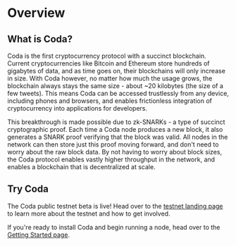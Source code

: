 # Overview

## What is Coda?

Coda is the first cryptocurrency protocol with a succinct blockchain. Current cryptocurrencies like Bitcoin and Ethereum store hundreds of gigabytes of data, and as time goes on, their blockchains will only increase in size. With Coda however, no matter how much the usage grows, the blockchain always stays the same size - about ~20 kilobytes (the size of a few tweets). This means Coda can be accessed trustlessly from any device, including phones and browsers, and enables frictionless integration of cryptocurrency into applications for developers.

This breakthrough is made possible due to zk-SNARKs - a type of succinct cryptographic proof. Each time a Coda node produces a new block, it also generates a SNARK proof verifying that the block was valid. All nodes in the network can then store just this proof moving forward, and don't need to worry about the raw block data. By not having to worry about block sizes, the Coda protocol enables vastly higher throughput in the network, and enables a blockchain that is decentralized at scale.

## Try Coda

The Coda public testnet beta is live! Head over to the [testnet landing page](/docs/coda-testnet/) to learn more about the testnet and how to get involved.

If you're ready to install Coda and begin running a node, head over to the [Getting Started page](/docs/getting-started/).

